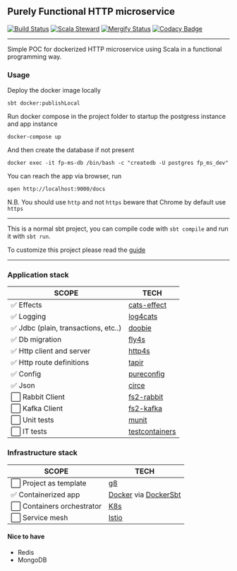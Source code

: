 ## Purely Functional HTTP microservice
[![Build Status](https://github.com/geirolz/fp-microservice/actions/workflows/cicd.yml/badge.svg)](https://github.com/geirolz/fp-microservice/actions)
[![Scala Steward](https://img.shields.io/badge/Scala_Steward-helping-blue.svg?style=flat&logo=data:image/png;base64,iVBORw0KGgoAAAANSUhEUgAAAA4AAAAQCAMAAAARSr4IAAAAVFBMVEUAAACHjojlOy5NWlrKzcYRKjGFjIbp293YycuLa3pYY2LSqql4f3pCUFTgSjNodYRmcXUsPD/NTTbjRS+2jomhgnzNc223cGvZS0HaSD0XLjbaSjElhIr+AAAAAXRSTlMAQObYZgAAAHlJREFUCNdNyosOwyAIhWHAQS1Vt7a77/3fcxxdmv0xwmckutAR1nkm4ggbyEcg/wWmlGLDAA3oL50xi6fk5ffZ3E2E3QfZDCcCN2YtbEWZt+Drc6u6rlqv7Uk0LdKqqr5rk2UCRXOk0vmQKGfc94nOJyQjouF9H/wCc9gECEYfONoAAAAASUVORK5CYII=)](https://gitlab.com/moneyfarm-tech/sandbox/steward)
[![Mergify Status](https://img.shields.io/endpoint.svg?url=https://gh.mergify.io/badges/geirolz/fp-microservice&style=flat)](https://mergify.io)
[![Codacy Badge](https://app.codacy.com/project/badge/Grade/5c46a629cc5d447ca3d1e36ad776ba19)](https://www.codacy.com/gh/geirolz/fp-microservice/dashboard?utm_source=github.com&amp;utm_medium=referral&amp;utm_content=geirolz/fp-microservice&amp;utm_campaign=Badge_Grade)

---

Simple POC for dockerized HTTP microservice using Scala in a functional programming way.


### Usage

Deploy the docker image locally
```shell
sbt docker:publishLocal
```


Run docker compose in the project folder to startup the postgress instance and app instance
```shell
docker-compose up
```

And then create the database if not present

```shell
docker exec -it fp-ms-db /bin/bash -c "createdb -U postgres fp_ms_dev"
```


You can reach the app via browser, run
```shell
open http://localhost:9000/docs
```

N.B. You should use `http` and not `https` beware that Chrome by default use `https`

--- 

This is a normal sbt project, you can compile code with `sbt compile` and run it
with `sbt run`.

To customize this project please read the [guide](doc/guide.md)


--- 

### Application stack
| SCOPE                               | TECH                                                                     |
|-------------------------------------|--------------------------------------------------------------------------|
| ✅ Effects                           | [cats-effect](https://github.com/typelevel/cats-effect)                  |
| ✅ Logging                           | [log4cats](https://github.com/typelevel/log4cats)                        |
| ✅ Jdbc (plain, transactions, etc..) | [doobie](https://github.com/tpolecat/doobie)                             |
| ✅ Db migration                      | [fly4s](https://github.com/geirolz/fly4s)                                |
| ✅ Http client and server            | [http4s](https://github.com/http4s/http4s)                               |
| ✅ Http route definitions            | [tapir](https://github.com/softwaremill/tapir)                           |
| ✅ Config                            | [pureconfig](https://github.com/pureconfig/pureconfig)                   |
| ✅ Json                              | [circe](https://github.com/circe/circe)                                  |
| ⬜ Rabbit Client                     | [fs2-rabbit](https://github.com/profunktor/fs2-rabbit)                   |
| ⬜ Kafka Client                      | [fs2-kafka](https://github.com/fd4s/fs2-kafka)                           |
| ⬜ Unit tests                        | [munit](https://github.com/scalameta/munit)                              |
| ⬜ IT tests                          | [testcontainers](https://github.com/testcontainers/testcontainers-scala) |



### Infrastructure stack
| SCOPE                     | TECH                                                                                 |
|---------------------------|--------------------------------------------------------------------------------------|
| ⬜ Project as template     | [g8](http://www.foundweekends.org/giter8/)                                           |
| ✅ Containerized app       | [Docker](https://www.docker.com/) via [DockerSbt](https://github.com/sbt/docker-sbt) |
| ⬜ Containers orchestrator | [K8s](https://kubernetes.io/)                                                        |
| ⬜ Service mesh            | [Istio](https://istio.io/)                                                           |


#### Nice to have
- Redis
- MongoDB
